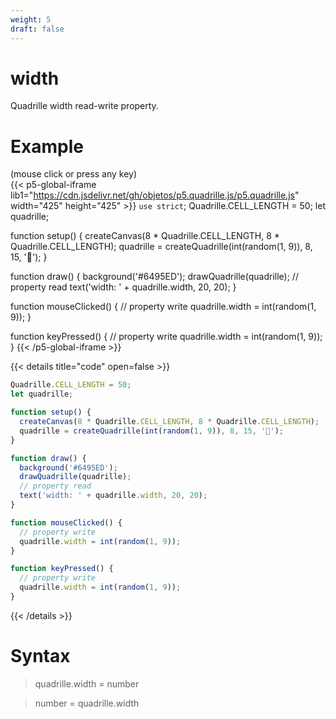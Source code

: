 ```yaml
---
weight: 5
draft: false
---
```


# width

Quadrille width read-write property.

# Example

(mouse click or press any key)  
{{< p5-global-iframe lib1="https://cdn.jsdelivr.net/gh/objetos/p5.quadrille.js/p5.quadrille.js" width="425" height="425" >}}
`use strict`;
Quadrille.CELL_LENGTH = 50;
let quadrille;

function setup() {
  createCanvas(8 * Quadrille.CELL_LENGTH, 8 * Quadrille.CELL_LENGTH);
  quadrille = createQuadrille(int(random(1, 9)), 8, 15, '🐒');
}

function draw() {
  background('#6495ED');
  drawQuadrille(quadrille);
  // property read
  text('width: ' + quadrille.width, 20, 20);
}

function mouseClicked() {
  // property write
  quadrille.width = int(random(1, 9));
}

function keyPressed() {
  // property write
  quadrille.width = int(random(1, 9));
}
{{< /p5-global-iframe >}}

{{< details title="code" open=false >}}
```js
Quadrille.CELL_LENGTH = 50;
let quadrille;

function setup() {
  createCanvas(8 * Quadrille.CELL_LENGTH, 8 * Quadrille.CELL_LENGTH);
  quadrille = createQuadrille(int(random(1, 9)), 8, 15, '🐒');
}

function draw() {
  background('#6495ED');
  drawQuadrille(quadrille);
  // property read
  text('width: ' + quadrille.width, 20, 20);
}

function mouseClicked() {
  // property write
  quadrille.width = int(random(1, 9));
}

function keyPressed() {
  // property write
  quadrille.width = int(random(1, 9));
}
```
{{< /details >}}

# Syntax

> quadrille.width = number

> number = quadrille.width